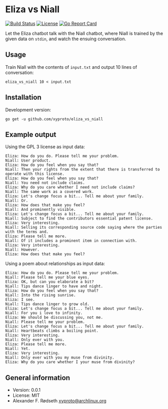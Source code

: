 # Eliza vs Niall

[![Build Status](https://travis-ci.org/xyproto/eliza_vs_niall.svg?branch=master)](https://travis-ci.org/xyproto/eliza_vs_niall) [![License](http://img.shields.io/badge/license-MIT-green.svg?style=flat)](https://raw.githubusercontent.com/xyproto/eliza_vs_niall/master/LICENSE) [![Go Report Card](https://goreportcard.com/badge/github.com/xyproto/eliza_vs_niall)](https://goreportcard.com/report/github.com/xyproto/eliza_vs_niall)

Let the Eliza chatbot talk with the Niall chatbot, where Niall is trained by the given data on `stdin`, and watch the ensuing conversation.

## Usage

Train Niall with the contents of `input.txt` and output 10 lines of conversation:

    eliza_vs_niall 10 < input.txt

## Installation

Development version:

    go get -u github.com/xyproto/eliza_vs_niall

## Example output

Using the GPL 3 license as input data:

```
Eliza: How do you do. Please tell me your problem.
Niall: User product.
Eliza: How do you feel when you say that?
Niall: Then your rights from the extent that there is transferred to operate with this license.
Eliza: How do you feel when you say that?
Niall: You need not include claims.
Eliza: Why do you care whether I need not include claims?
Niall: The same work as a covered work.
Eliza: Let's change focus a bit... Tell me about your family.
Niall: Or.
Eliza: How does that make you feel?
Niall: And prominently visible.
Eliza: Let's change focus a bit... Tell me about your family.
Niall: Subject to find the contributors essential patent license.
Eliza: Very interesting.
Niall: Selling its corresponding source code saying where the parties with the terms and.
Eliza: Please tell me more.
Niall: Of it includes a prominent item in connection with.
Eliza: Very interesting.
Niall: However.
Eliza: How does that make you feel?
```

Using a poem about relationships as input data:

```
Eliza: How do you do. Please tell me your problem.
Niall: Please tell me your blue eyes.
Eliza: OK, but can you elaborate a bit?
Niall: Tips dance linger to have and night.
Eliza: How do you feel when you say that?
Niall: Into the rising sunrise.
Eliza: I see.
Niall: Tips dance linger to grow old.
Eliza: Let's change focus a bit... Tell me about your family.
Niall: For you i love to infinity.
Eliza: We should be discussing you, not me.
Niall: Please tell me your problem.
Eliza: Let's change focus a bit... Tell me about your family.
Niall: Heartbeats climbs a boiling point.
Eliza: Very interesting.
Niall: Only ever with you.
Eliza: Please tell me more.
Niall: Yet.
Eliza: Very interesting.
Niall: Only ever with you my muse from divinity.
Eliza: Why do you care whether I your muse from divinity?
```

## General information

* Version: 0.0.1
* License: MIT
* Alexander F. Rødseth <xyproto@archlinux.org>
